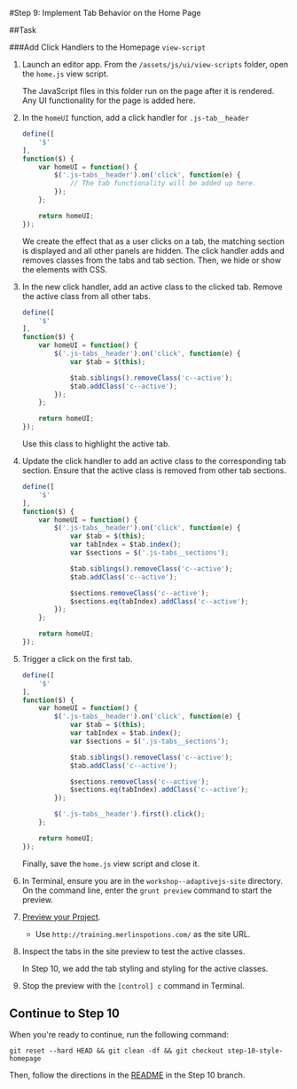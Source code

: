 #Step 9: Implement Tab Behavior on the Home Page

##Task

###Add Click Handlers to the Homepage `view-script`

1. Launch an editor app. From the `/assets/js/ui/view-scripts` folder, open the `home.js` view script.

    The JavaScript files in this folder run on the page after it is rendered. Any UI functionality for the page is added here.

2. In the `homeUI` function, add a click handler for `.js-tab__header`

    ```javascript
    define([
        '$'
    ],
    function($) {
        var homeUI = function() {
            $('.js-tabs__header').on('click', function(e) {
                // The tab functionality will be added up here.
            });
        };

        return homeUI;
    });
    ```

    We create the effect that as a user clicks on a tab, the matching section is displayed and all other panels are hidden. The click handler adds and removes classes from the tabs and tab section. Then, we hide or show the elements with CSS.

3. In the new click handler, add an active class to the clicked tab. Remove the active class from all other tabs.

    ```javascript
    define([
        '$'
    ],
    function($) {
        var homeUI = function() {
            $('.js-tabs__header').on('click', function(e) {
                var $tab = $(this);

                $tab.siblings().removeClass('c--active');
                $tab.addClass('c--active');
            });
        };

        return homeUI;
    });
    ```

    Use this class to highlight the active tab.

4. Update the click handler to add an active class to the corresponding tab section. Ensure that the active class is removed from other tab sections.

    ```javascript
    define([
        '$'
    ],
    function($) {
        var homeUI = function() {
            $('.js-tabs__header').on('click', function(e) {
                var $tab = $(this);
                var tabIndex = $tab.index();
                var $sections = $('.js-tabs__sections');

                $tab.siblings().removeClass('c--active');
                $tab.addClass('c--active');

                $sections.removeClass('c--active');
                $sections.eq(tabIndex).addClass('c--active');
            });
        };

        return homeUI;
    });
    ```

5. Trigger a click on the first tab.

    ```javascript
    define([
        '$'
    ],
    function($) {
        var homeUI = function() {
            $('.js-tabs__header').on('click', function(e) {
                var $tab = $(this);
                var tabIndex = $tab.index();
                var $sections = $('.js-tabs__sections');

                $tab.siblings().removeClass('c--active');
                $tab.addClass('c--active');

                $sections.removeClass('c--active');
                $sections.eq(tabIndex).addClass('c--active');
            });

            $('.js-tabs__header').first().click();
        };

        return homeUI;
    });
    ```
    
    Finally, save the `home.js` view script and close it.

6. In Terminal, ensure you are in the `workshop--adaptivejs-site` directory. On the command line, enter the `grunt preview` command to start the preview.
7. [Preview your Project](http://adaptivejs.mobify.com/v1.0/docs/preview-your-project).
    
    * Use `http://training.merlinspotions.com/` as the site URL.

8. Inspect the tabs in the site preview to test the active classes.

    In Step 10, we add the tab styling and styling for the active classes.

9. Stop the preview with the `[control] c` command in Terminal.


## Continue to Step 10

When you're ready to continue, run the following command:

```
git reset --hard HEAD && git clean -df && git checkout step-10-style-homepage
```

Then, follow the directions in the [README](https://github.com/mobify/workshop--adaptivejs-site-1x/blob/step-10-style-homepage/README.md) in the Step 10 branch.
